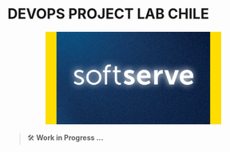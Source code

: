 # DEVOPS PROJECT LAB CHILE

<div style="text-align: center;">
    <img src="../images/logo.png" alt="Descripción de la imagen" style="max-width: 70%; height: auto;">
</div>


> 🛠️ **Work in Progress ...**
